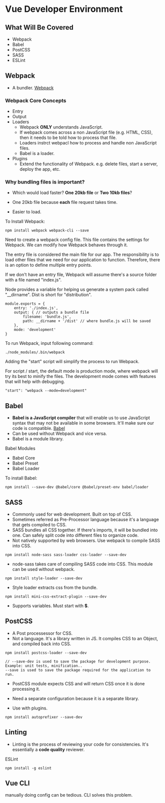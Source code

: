 # Vue Developer Environment


## What Will Be Covered
- Webpack
- Babel
- PostCSS
- SASS
- ESLint

## Webpack
- A bundler. [Webpack](https://webpack.js.org/)

### Webpack Core Concepts
- Entry
- Output
- Loaders
    - Webpack __ONLY__ understands JavaScript. 
    - If webpack comes across a non JavaScript file (e.g. HTML, CSS), then it needs to be told how to process that file. 
    - Loaders instrct webpacl how to process and handle non JavaScript files. 
    - Babel is a loader. 
- Plugins 
    - Extend the functionality of Webpack. e.g. delete files, start a server, deploy the app, etc.

### Why bundling files is important? 
- Which would load faster? __One 20kb file__ or __Two 10kb files__?
+ One 20kb file because __each__ file request takes time. 
- Easier to load. 

To Install Webpack: 

```
npm install webpack webpack-cli --save
```

Need to create a webpack config file. This file contains the settings for Webpack. We can modify how Webpack behaves through it. 

The entry file is considered the main file for our app. The responsibility is to load other files that we need for our application to function. Therefore, there is an option to define multiple entry points. 

If we don't have an entry file, Webpack will assume there's a source folder with a file named "index.js". 

Node provides a variable for helping us generate a system pack called "__dirname". Dist is short for "distribution". 

```
module.exports = {
    entry: './index.js',
    output: { // outputs a bundle file
        filename: 'bundle.js',
        path: __dirname + '/dist' // where bundle.js will be saved
    },
    mode: 'development'
}
```

To run Webpack, input following command: 

```
./node_modules/.bin/webpack
```

Adding the "start" script will simplify the process to run Webpack. 

For script / start, the default mode is production mode, where webpack will try its best to minify the files. 
The development mode comes with features that will help with debugging. 

```
"start": "webpack --mode=development"
```

## Babel

- __Babel is a JavaScript compiler__ that will enable us to use JavaScript syntax that may not be available in some browsers. It'll make sure our code is compatible. [Babel](https://babeljs.io/)
- Can be used without Webpack and vice versa. 
- Babel is a module library. 

Babel Modules
- Babel Core
- Babel Preset
- Babel Loader

To install Babel:

```
npm install --save-dev @babel/core @babel/preset-env babel/loader
```

## SASS
- Commonly used for web development. Built on top of CSS. 
- Sometimes referred as Pre-Processor language because it's a language that gets compiled to CSS. 
- SASS bundles all CSS together. If there's imports, it will be bundled into one. Can safely split code into different files to organize code.
- Not natively supported by web browsers. Use webpack to compile SASS into CSS. 

```
npm install node-sass sass-loader css-loader --save-dev
```

- node-sass takes care of compiling SASS code into CSS. This module can be used without webpack. 

```
npm install style-loader --save-dev
```

- Style loader extracts css from the bundle. 

```
npm install mini-css-extract-plugin --save-dev
```

* Supports variables. Must start with __$__. 

## PostCSS
- A Post processessor for CSS. 
- Not a language. It's a library written in JS. It compiles CSS to an Object, and compiled back into CSS. 

```
npm install postcss-loader --save-dev

// --save-dev is used to save the package for development purpose. Example: unit tests, minification..
--save is used to save the package required for the application to run.
```

- PostCSS module expects CSS and will return CSS once it is done processing it. 
- Need a separate configuration because it is a separate library.


- Use with plugins. 

```
npm install autoprefixer --save-dev
```

## Linting
- Linting is the process of reviewing your code for consistencies. It's essentially a __code quality__ reviewer.

ESLint

```
npm install -g eslint
```

## Vue CLI
manually doing config can be tedious. CLI solves this problem.